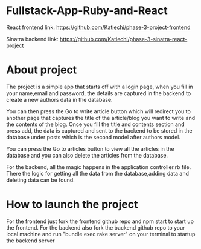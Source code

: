 # Fullstack-App-Ruby-and-React

React frontend link: https://github.com/Katiechi/phase-3-project-frontend

Sinatra backend link: https://github.com/Katiechi/phase-3-sinatra-react-project


# About project
The project is a simple app that starts off with a login page, when you fill in your name,email and password, the details are captured in the backend to create a new authors data in the database.

You can then press the Go to write article button which will redirect you to another page that captures the title of the article/blog you want to write and the contents of the blog. Once you fill the title and contents section and press add, the data is captured and sent to the backend to be stored in the database under posts which is the second model after authors model. 

You can press the Go to articles button to view all the articles in the database and you can also delete the articles from the database.

For the backend, all the magic happens in the application controller.rb file. There the logic for getting all the data from the database,adding data and deleting data can be found.

# How to launch the project

For the frontend just fork the frontend github repo and npm start to start up the frontend.
For the backend also fork the backend github repo to your local machine and run "bundle exec rake server" on your terminal to startup the backend server

